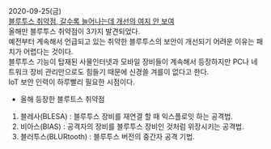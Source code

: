 2020-09-25(금)  
[블루투스 취약점, 갈수록 늘어나는데 개선의 여지 안 보여](https://www.boannews.com/media/view.asp?idx=91455)  
올해만 블루투스 취약점이 3가지 발견되었다.  
예전부터 계속해서 언급되고 있는 취약한 블루투스의 보안이 개선되기 어려운 이유는 패치가 어렵다는 것이다.  
블루투스 기능이 탑재된 사물인터넷과 모바일 장비들이 계속해서 등장하지만 PC나 네트워크 장비 관리만으로도 힘들기 때문에 신경쓸 겨를이 없다고 한다.  
IoT 보안 인력이 하루빨리 필요한 시점이다.  
* 올해 등장한 블루트스 취약점  
1) 블레사(BLESA) : 블루투스 장비를 재연결 할 때 익스플로잇 하는 공격법.  
2) 비아스(BIAS) : 공격자의 장비를 블루투스 장비인 것처럼 위장시키는 공격법.  
3) 블러투스(BLURtooth) : 블루투스 버전의 중간자 공격 기법.  
